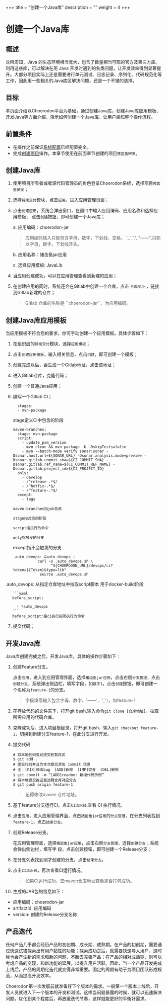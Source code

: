 ﻿+++
title = "创建一个Java库"
description = ""
weight = 4
+++

# 创建一个Java库
## 概述
众所周知，Java 的生态环境相当庞大，包含了数量相当可观的官方及第三方库。利用这些库，可以解决在用 Java 开发时遇到的各类问题，让开发效率得到显著提升。大部分项目实际上还是需要进行单元测试、日志记录、序列化、代码规范化等工作，因此用一些相关的Java库区解决问题，还是一个不错的选择。

## 目标

本页面介绍以Choerodon平台为基础，通过创建Java库，创建Java库应用模板、开发Java等方面介绍，演示如何创建一个Java库，让用户熟知整个操作流程。


## 前置条件

- 在操作之前保证[系统配置](../../user-guide/system-configuration)已经配置完全。
- 完成[创建项目](../project)操作。本章节使用在前面章节创建的项目`猪齿鱼研发`。

<h2 id="1">创建Java库</h2>

1. 使用项目所有者或者源代码管理员的角色登录Choerodon系统，选择项目`猪齿鱼研发`；
2. 选择`持续交付`模块，点击`应用`，进入应用管理页面；
3. 点击``创建应用``，系统会弹出窗口，在窗口中输入应用编码、应用名称和选择应用模板， 点击`创建`按钮，即可创建一个Java库；

    a. 应用编码：choerodon-jar
	 <blockquote class="warning">
    应用编码输入只能包含字母，数字，下划线，空格， '_', '.', "——",只能以字母，数字，下划线开头。
    </blockquote>

    b. 应用名称：猪齿鱼jar应用

    c. 选择应用模板: JavaLib  

5. 当应用创建成功，可以在应用管理查看到新建的应用；

6. 在创建应用的同时，系统还会在Gitlab中创建一个仓库，点击 ``仓库地址`` ，链接到Gitlab新建的仓库；
    
    <blockquote class="note">
        Gitlab 仓库的名称是 ``choerodon-jar``，为应用编码。
    </blockquote>

<h2 id="2">创建Java库应用模板</h2>

 当应用模板不符合您的要求，你可手动创建一个应用模板。具体步骤如下：
 
1. 在组织层的`持续交付`模块，选择`应用模板`；

2. 点击`创建应用模板`，输入相关信息，点击`创建`，即可创建一个模板；
      
3. 创建完成以后，会生成一个Gitlab地址，点击该地址；
     
4. 进入Gitlab仓库，克隆代码；
      
5. 创建一个普通Java应用；
   
6. 编写一个Gitlab CI；

      ```
	    stages:
	    - mvn-package
      ```
	  stage定义CI中包含的阶段
	  
	

	``` stylus
	maven-branches:
	  stage: mvn-package
	  script:
		- update_pom_version
		- mvn clean && mvn package -U -DskipTests=false
		- mvn --batch-mode verify sonar:sonar -Dsonar.host.url=${SONAR_URL} -Dsonar.analysis.mode=preview -Dsonar.gitlab.commit_sha=${CI_COMMIT_SHA} -Dsonar.gitlab.ref_name=${CI_COMMIT_REF_NAME} -Dsonar.gitlab.project_id=${CI_PROJECT_ID}
	  only:
		- develop
		- /^release-.*$/
		- /^hotfix-.*$/
		- /^feature-.*$/
	  except:
		- tags
	```
	   maven-branches指job名称
	   
       stage指对应的阶段
	   
	   script指执行的命令
       
	   only指触发的分支
      
	  except指不会触发的分支
	  
	  

	``` stylus
	.auto_devops: &auto_devops |
			   curl -o .auto_devops.sh \
					 "${CHOERODON_URL}/devops/ci?token=${Token}&type=lib"
				source .auto_devops.sh
	```   
  .auto_devops: 从指定仓库地址中拉取script脚本  用于docker-build阶段


       ```yaml
       before_script:
  
         - *auto_devops
       ```
       before_script:指ci执行前所执行的命令
	   
7. 提交代码；


<h2 id="2">开发Java库</h2>

Java库创建完成之后，开发Java库。具体的操作步骤如下：

 1. 创建Feature分支。

     点击`应用`，进入到应用管理界面，选择`猪齿鱼jar应用`，点击右侧`分支管理`，点击`创建分支`，系统弹出侧边栏，填写字段，如`数字1`，点击`创建`按钮，即可创建一个名称为`feature-1`的分支。 
        <blockquote class="warning">
        字段填写输入包含字母、数字、'——'、'_'），如feature-1
        </blockquote>
 2. 在存放代码的文件夹下，打开git bash,输入命令`git clone [仓库地址]`，拉取所需应用的代码仓库。
 3. 克隆成功后，进入项目根目录，打开git bash，输入`git checkout feature-1`，切换到新建分支feature-1，在此分支进行开发。
 4. 提交代码
  
		# 将本地代码变动提交到暂存区
		$ git add .
		# 提交代码并且为本次提交添加 commit 信息
		# 注：[FIX]修改bug  [ADD]新增  [IMP]完善  [DEL]删除
		$ git commit –m “[ADD]readme: 新增代码示例”
		# 将本地提交推送至远程仓库对应分支
		$ git push origin feature-1

	<blockquote class="note">
		记得修改maven 仓库地址。
	</blockquote>

 5. 基于feature分支运行CI。点击`CI流水线`,查看 CI 执行情况。

 6. 点击`应用`，进入应用管理界面，点击`猪齿鱼jar应用`的`分支管理`，在分支列表找到`feature-1`，点击`结束分支`。

 7. 创建Release分支。

      在应用管理界面，选择`猪齿鱼jar应用`，点击右侧`分支管理`，选择`创建分支`；系统会弹出侧边栏，填写字    段，点击创建按钮，即可创建一个Release分支；

 8. 在分支列表找到刚才创建的分支，点击`结束分支`。

 9. 点击`CI流水线`，再次查看CI运行情况。
    
	   <blockquote class="note">
			如果CI运行成功，去maven仓库地址查看是否打包成功。
		</blockquote>

 10. 生成的JAR包的信息如下：

 - 应用编码：choerodon-jar
 -   artifactId: 应用编码 
 -    version: 创建的Release分支名称
 
<h2 id="5">产品迭代</h2>

任何产品几乎都会经历产品的初创期、成长期、成熟期。在产品的初创期，需要通过快速试错探索出有用户黏性的功能；探索成功之后，就需要快速导入用户，这时候也会产生新的需求和新的问题，不断去完善产品；在产品的相对成熟期，则可以考虑产品的变现，和新功能的延展，以提升用户活跃。因此，当一个产品开发完成上线后，产品的周期化迭代就变得非常重要。固定的周期有助于为项目团队形成规范，从而提高开发效率。

Choerodon第一次发版前就准备好下个版本的需求。一般第一个版本上线后，开发人员就进入下一个版本的开发和测试。这样当问题暴露的时候，就可以迅速解决问题，优化到某个程度后，再放缓迭代节奏，这样就能更好的平衡好需求。


